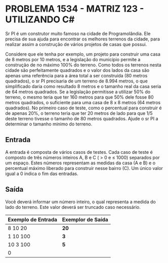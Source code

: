 # PROBLEMA 1534 - MATRIZ 123 - UTILIZANDO C#

Sr PI é um construtor muito famoso na cidade de Programolândia. Ele precisa de sua ajuda para encontrar os melhores terrenos da cidade, para realizar assim a construção de vários projetos de casas que possui.

Considere que ele tenha por exemplo, um projeto para construir uma casa de 8 metros por 10 metros, e a legislação do município permite a construção de no máximo 100% do terreno. Como todos os terrenos nesta cidade são perfeitamente quadrados e o valor dos lados da casa são apenas uma referência para a área total a ser construída (80 metros quadrados), o sr PI precisaria de um terreno de 8.994 metros, o que simplificado daria como resultado 8 metros e o tamanho real da casa seria de 64 metros quadrados. Se a legislação permitisse a utilizar 50% do terreno, o mesmo teria que ter 160 metros para que 50% dele fosse 80 metros quadrados, o suficiente para uma casa de 8 x 8 metros (64 metros quadrados). No primeiro caso de teste, como o percentual para construir é de apenas 20%, o terreno teria que ter 20 metros de lado para que 1/5 deste terreno tivesse o tamanho de 80 metros quadrados. Ajude o sr PI a determinar o tamanho minimo do terreno.

## Entrada
A entrada é composta de vários casos de testes. Cada caso de teste é composto de três números inteiros A, B e C ( > 0 e ≤ 1000) separados por um espaço. Estes números representam as medidas da casa (A e B) e o percentual máximo liberado para construir nesse bairro (C). Um único valor igual a 0 indica o fim das entradas.

## Saída
Você deverá informar um número inteiro, o qual representa a medida do lado do terreno. Este valor deverá ser truncado caso necessário.


| Exemplo de Entrada   | Exemplor de Saída    |
|----------------------|----------------------|
| 8 10 20              | **20**               |
| 1 10 100             | **3**                |
| 10 3 100             | **5**                |
| 0                    |                      |


